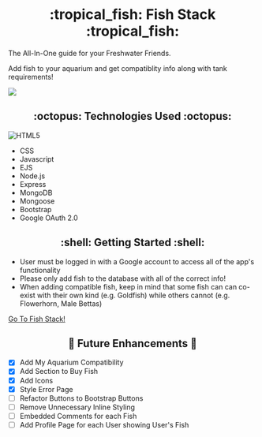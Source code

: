 <h1 align='center'> :tropical_fish: Fish Stack :tropical_fish: </h1>

The All-In-One guide for your Freshwater Friends.

Add fish to your aquarium and get compatiblity info along with tank requirements!


<img src="https://i.imgur.com/myopYzM.jpg">


<h2 align='center'> :octopus: Technologies Used :octopus: </h2>

![HTML5](https://img.shields.io/badge/html5-%23E34F26.svg?style=for-the-badge&logo=html5&logoColor=white)
- CSS
- Javascript
- EJS
- Node.js
- Express
- MongoDB
- Mongoose
- Bootstrap
- Google OAuth 2.0



<h2 align='center'> :shell: Getting Started :shell: </h2>

- User must be logged in with a Google account to access all of the app's functionality
- Please only add fish to the database with all of the correct info!
- When adding compatible fish, keep in mind that some fish can can co-exist with their own kind (e.g. Goldfish) while others cannot (e.g. Flowerhorn, Male Bettas)

[Go To Fish Stack!](https://fish-stack.herokuapp)

<h2 align='center'> 🐡 Future Enhancements 🐡 </h2>

- [x] Add My Aquarium Compatibility
- [x] Add Section to Buy Fish
- [x] Add Icons
- [x] Style Error Page
- [ ] Refactor Buttons to Bootstrap Buttons
- [ ] Remove Unnecessary Inline Styling
- [ ] Embedded Comments for each Fish
- [ ] Add Profile Page for each User showing User's Fish
